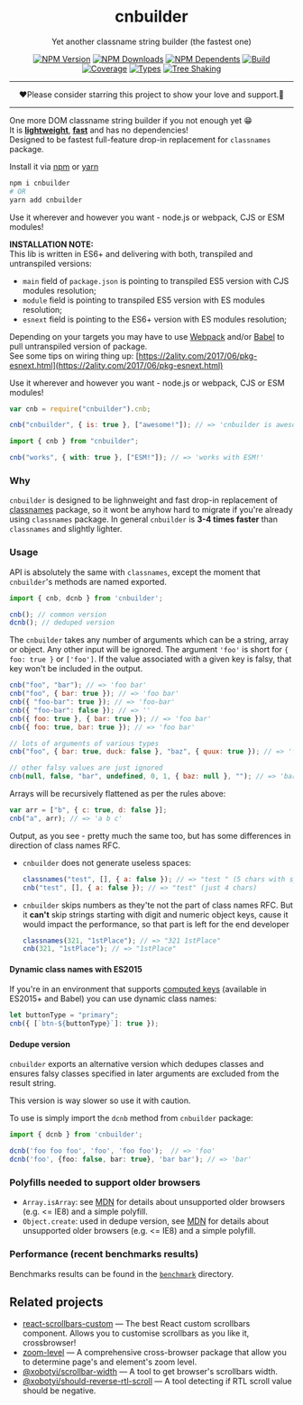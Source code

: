 <div align="center">

# cnbuilder

Yet another classname string builder (the fastest one)

[![NPM Version](https://flat.badgen.net/npm/v/cnbuilder)](https://www.npmjs.com/package/cnbuilder)
[![NPM Downloads](https://flat.badgen.net/npm/dm/cnbuilder)](https://www.npmjs.com/package/cnbuilder)
[![NPM Dependents](https://flat.badgen.net/npm/dependents/cnbuilder)](https://www.npmjs.com/package/cnbuilder)
[![Build](https://img.shields.io/github/workflow/status/xobotyi/cnbuilder/CI?style=flat-square)](https://github.com/xobotyi/cnbuilder/actions)
[![Coverage](https://flat.badgen.net/codecov/c/github/xobotyi/cnbuilder)](https://app.codecov.io/gh/xobotyi/cnbuilder)
[![Types](https://flat.badgen.net/npm/types/cnbuilder)](https://www.npmjs.com/package/cnbuilder)
[![Tree Shaking](https://flat.badgen.net/bundlephobia/tree-shaking/cnbuilder)](https://bundlephobia.com/result?p=cnbuilder)

</div>

---

<div align="center">❤️Please consider starring this project to show your love and support.🙌</div>

---

One more DOM classname string builder if you not enough yet 😁  
It is **[lightweight](https://bundlephobia.com/result?p=cnbuilder)**, **[fast](#performance-recent-benchmarks-results)** and has no dependencies!  
Designed to be fastest full-feature drop-in replacement for `classnames` package.

Install it via [npm](https://www.npmjs.com) or [yarn](https://yarnpkg.com)

```bash
npm i cnbuilder
# OR
yarn add cnbuilder
```

Use it wherever and however you want - node.js or webpack, CJS or ESM modules!

**INSTALLATION NOTE:**  
This lib is written in ES6+ and delivering with both, transpiled and untranspiled versions:

- `main` field of `package.json` is pointing to transpiled ES5 version with CJS modules resolution;
- `module` field is pointing to transpiled ES5 version with ES modules resolution;
- `esnext` field is pointing to the ES6+ version with ES modules resolution;

Depending on your targets you may have to use [Webpack](https://webpack.js.org/) and/or
[Babel](http://babeljs.io/) to pull untranspiled version of package.  
See some tips on wiring thing up: [https://2ality.com/2017/06/pkg-esnext.html](https://2ality.com/2017/06/pkg-esnext.html)

Use it wherever and however you want - node.js or webpack, CJS or ESM modules!

```javascript
var cnb = require("cnbuilder").cnb;

cnb("cnbuilder", { is: true }, ["awesome!"]); // => 'cnbuilder is awesome!'
```

```typescript
import { cnb } from "cnbuilder";

cnb("works", { with: true }, ["ESM!"]); // => 'works with ESM!'
```

### Why

`cnbuilder` is designed to be lighnweight and fast drop-in replacement of [classnames](https://npmjs.com/classnames) package, so it wont be anyhow hard to migrate if you're already using `classnames` package.
In general `cnbuilder` is **3-4 times faster** than `classnames` and slightly lighter.

### Usage

API is absolutely the same with `classnames`, except the moment that `cnbuilder`'s methods are named exported.

```typescript
import { cnb, dcnb } from 'cnbuilder';

cnb(); // common version
dcnb(); // deduped version
```
The `cnbuilder` takes any number of arguments which can be a string, array or object. Any other input will be ignored.
The argument `'foo'` is short for `{ foo: true }` or `['foo']`. If the value associated with a given key is falsy, that key won't be included in the output.

```js
cnb("foo", "bar"); // => 'foo bar'
cnb("foo", { bar: true }); // => 'foo bar'
cnb({ "foo-bar": true }); // => 'foo-bar'
cnb({ "foo-bar": false }); // => ''
cnb({ foo: true }, { bar: true }); // => 'foo bar'
cnb({ foo: true, bar: true }); // => 'foo bar'

// lots of arguments of various types
cnb("foo", { bar: true, duck: false }, "baz", { quux: true }); // => 'foo bar baz quux'

// other falsy values are just ignored
cnb(null, false, "bar", undefined, 0, 1, { baz: null }, ""); // => 'bar 1'
```

Arrays will be recursively flattened as per the rules above:

```js
var arr = ["b", { c: true, d: false }];
cnb("a", arr); // => 'a b c'
```

Output, as you see - pretty much the same too, but has some differences in direction of class names RFC.

- `cnbuilder` does not generate useless spaces:
  ```javascript
  classnames("test", [], { a: false }); // => "test " (5 chars with space at the end)
  cnb("test", [], { a: false }); // => "test" (just 4 chars)
  ```
- `cnbuilder` skips numbers as they'te not the part of class names RFC. But it **can't** skip strings starting with digit and numeric object keys, cause it would impact the performance, so that part is left for the end developer
  ```javascript
  classnames(321, "1stPlace"); // => "321 1stPlace"
  cnb(321, "1stPlace"); // => "1stPlace"
  ```

#### Dynamic class names with ES2015

If you're in an environment that supports [computed keys](http://www.ecma-international.org/ecma-262/6.0/#sec-object-initializer) (available in ES2015+ and Babel) you can use dynamic class names:

```javascript
let buttonType = "primary";
cnb({ [`btn-${buttonType}`]: true });
```

#### Dedupe version

`cnbuilder` exports an alternative version which dedupes classes and ensures falsy classes specified in later arguments are excluded from the result string.

This version is way slower so use it with caution.

To use is simply import the `dcnb` method from `cnbuilder` package:

```typescript
import { dcnb } from 'cnbuilder';

dcnb('foo foo foo', 'foo', 'foo foo');  // => 'foo'
dcnb('foo', {foo: false, bar: true}, 'bar bar'); // => 'bar'
```

### Polyfills needed to support older browsers

- `Array.isArray`: see [MDN](https://developer.mozilla.org/en-US/docs/Web/JavaScript/Reference/Global_Objects/Array/isArray) for details about unsupported older browsers (e.g. <= IE8) and a simple polyfill.
- `Object.create`: used in dedupe version, see [MDN](https://developer.mozilla.org/ru/docs/Web/JavaScript/Reference/Global_Objects/Object/create)  for details about unsupported older browsers (e.g. <= IE8) and a simple polyfill.

### Performance (recent benchmarks results)

Benchmarks results can be found in the [`benchmark`](/benchmark) directory.

## Related projects

- [react-scrollbars-custom](https://www.npmjs.com/package/react-scrollbars-custom) &mdash; The best React custom scrollbars component. Allows you to customise scrollbars as you like it, crossbrowser!
- [zoom-level](https://www.npmjs.com/package/zoom-level) &mdash; A comprehensive cross-browser package that allow you to determine page's and element's zoom level.
- [@xobotyi/scrollbar-width](https://www.npmjs.com/package/@xobotyi/scrollbar-width) &mdash; A tool to get browser's scrollbars width.
- [@xobotyi/should-reverse-rtl-scroll](https://www.npmjs.com/package/@xobotyi/should-reverse-rtl-scroll) &mdash; A tool detecting if RTL scroll value should be negative.
